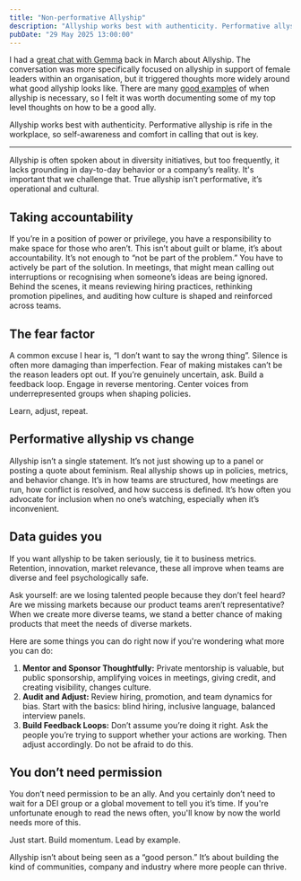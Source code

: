 ```yaml
---
title: "Non-performative Allyship"
description: "Allyship works best with authenticity. Performative allyship is rife in the workplace, so self-awareness and comfort in calling that out is key."
pubDate: "29 May 2025 13:00:00"
---
```


I had a [great chat with Gemma](https://open.spotify.com/episode/7fu7Zkav7WBXQBfXI431h6?si=da4e506059a5406f) back in March about Allyship. The conversation was more specifically focused on allyship in support of female leaders within an organisation, but it triggered thoughts more widely around what good allyship looks like. There are many [good examples](https://www.linkedin.com/posts/josh-nesbitt_i-recently-wrote-to-my-mp-about-the-political-activity-7326222872950022147-Dnk6?utm_source=share&utm_medium=member_desktop&rcm=ACoAACXM0d0BiCjikEOMtKx_9EdeoKNfArL9T8I) of when allyship is necessary, so I felt it was worth documenting some of my top level thoughts on how to be a good ally.

Allyship works best with authenticity. Performative allyship is rife in the workplace, so self-awareness and comfort in calling that out is key.

---

Allyship is often spoken about in diversity initiatives, but too frequently, it lacks grounding in day-to-day behavior or a company’s reality. It's important that we challenge that. True allyship isn’t performative, it’s operational and cultural.


## Taking accountability

If you’re in a position of power or privilege, you have a responsibility to make space for those who aren’t. This isn’t about guilt or blame, it’s about accountability. It’s not enough to “not be part of the problem.” You have to actively be part of the solution. In meetings, that might mean calling out interruptions or recognising when someone’s ideas are being ignored. Behind the scenes, it means reviewing hiring practices, rethinking promotion pipelines, and auditing how culture is shaped and reinforced across teams.


## The fear factor

A common excuse I hear is, “I don’t want to say the wrong thing”. Silence is often more damaging than imperfection. Fear of making mistakes can’t be the reason leaders opt out. If you’re genuinely uncertain, ask. Build a feedback loop. Engage in reverse mentoring. Center voices from underrepresented groups when shaping policies.

Learn, adjust, repeat.


## Performative allyship vs change

Allyship isn’t a single statement. It’s not just showing up to a panel or posting a quote about feminism. Real allyship shows up in policies, metrics, and behavior change. It’s in how teams are structured, how meetings are run, how conflict is resolved, and how success is defined. It’s how often you advocate for inclusion when no one’s watching, especially when it’s inconvenient.


## Data guides you

If you want allyship to be taken seriously, tie it to business metrics. Retention, innovation, market relevance, these all improve when teams are diverse and feel psychologically safe.

Ask yourself: are we losing talented people because they don’t feel heard? Are we missing markets because our product teams aren’t representative? When we create more diverse teams, we stand a better chance of making products that meet the needs of diverse markets.

Here are some things you can do right now if you're wondering what more you can do:

1. **Mentor and Sponsor Thoughtfully:** Private mentorship is valuable, but public sponsorship, amplifying voices in meetings, giving credit, and creating visibility, changes culture.
1. **Audit and Adjust:** Review hiring, promotion, and team dynamics for bias. Start with the basics: blind hiring, inclusive language, balanced interview panels.
1. **Build Feedback Loops:** Don’t assume you’re doing it right. Ask the people you’re trying to support whether your actions are working. Then adjust accordingly. Do not be afraid to do this.


## You don’t need permission

You don’t need permission to be an ally. And you certainly don’t need to wait for a DEI group or a global movement to tell you it’s time. If you're unfortunate enough to read the news often, you'll know by now the world needs more of this.

Just start. Build momentum. Lead by example.

Allyship isn’t about being seen as a “good person.” It’s about building the kind of communities, company and industry where more people can thrive.
